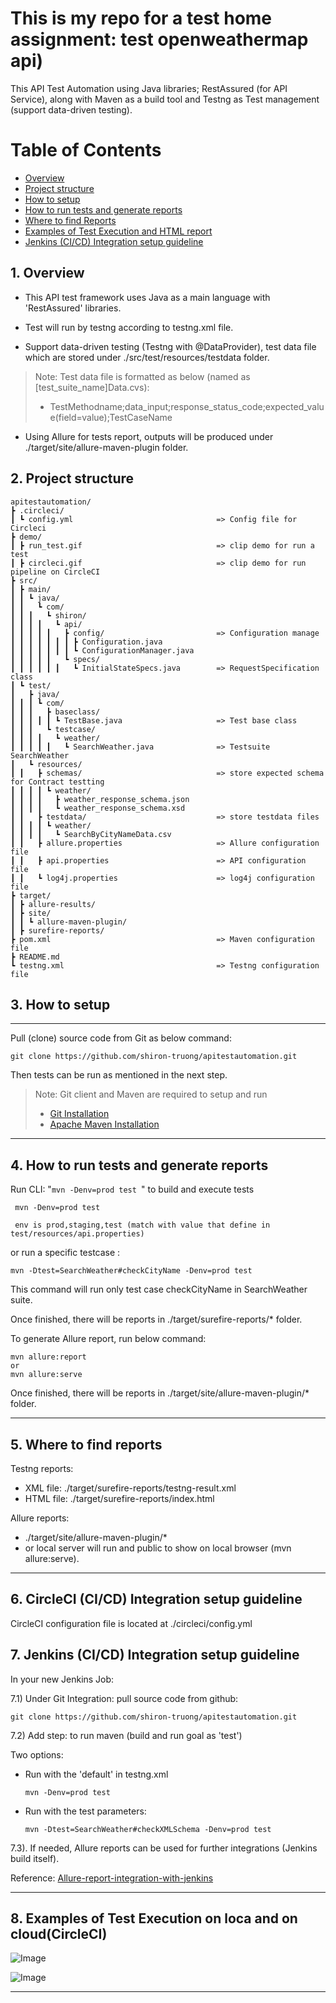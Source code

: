 # **This is my repo for a test home assignment: test openweathermap api)**

This API Test Automation using Java libraries; RestAssured (for API Service), along with Maven as a build
tool and Testng as Test management (support data-driven testing).

# Table of Contents

* [Overview](#overview)
* [Project structure](#structure)
* [How to setup](#howtosetup)
* [How to run tests and generate reports](#howtoruntests)
* [Where to find Reports](#reports)
* [Examples of Test Execution and HTML report](#outputexamples)
* [Jenkins (CI/CD) Integration setup guideline](#jenkins)

<a name="overview"></a>

## 1. Overview

* This API test framework uses Java as a main language with 'RestAssured' libraries.

* Test will run by testng according to testng.xml file.
* Support data-driven testing (Testng with @DataProvider), test data file which are stored under
  ./src/test/resources/testdata folder.

> Note: Test data file is formatted as below (named as [test_suite_name]Data.cvs):
> * TestMethodname;data_input;response_status_code;expected_value(field=value);TestCaseName

* Using Allure for tests report, outputs will be produced under ./target/site/allure-maven-plugin folder.

<a name="structure"></a>
## 2. Project structure
```
apitestautomation/
┣ .circleci/     
┃ ┗ config.yml                                => Config file for Circleci
┣ demo/                 
┃ ┣ run_test.gif                              => clip demo for run a test
┃ ┣ circleci.gif                              => clip demo for run pipeline on CircleCI
┣ src/
┃ ┣ main/
┃ ┃ ┗ java/
┃ ┃   ┗ com/
┃ ┃ ┃   ┗ shiron/
┃ ┃ ┃ ┃   ┗ api/
┃ ┃ ┃ ┃ ┃   ┣ config/                         => Configuration manage
┃ ┃ ┃ ┃ ┃ ┃ ┃ ┣ Configuration.java            
┃ ┃ ┃ ┃ ┃ ┃ ┃ ┗ ConfigurationManager.java
┃ ┃ ┃ ┃ ┃   ┗ specs/
┃ ┃ ┃ ┃ ┃ ┃   ┗ InitialStateSpecs.java        => RequestSpecification class
┃ ┗ test/
┃   ┣ java/
┃ ┃ ┃ ┗ com/
┃ ┃ ┃   ┣ baseclass/
┃ ┃ ┃ ┃ ┃ ┗ TestBase.java                     => Test base class
┃ ┃ ┃   ┗ testcase/
┃ ┃ ┃ ┃   ┗ weather/
┃ ┃ ┃ ┃ ┃   ┗ SearchWeather.java              => Testsuite SearchWeather
┃   ┗ resources/
┃ ┃   ┣ schemas/                              => store expected schema for Contract testting
┃ ┃ ┃ ┃ ┗ weather/
┃ ┃ ┃ ┃   ┣ weather_response_schema.json      
┃ ┃ ┃ ┃   ┗ weather_response_schema.xsd
┃ ┃   ┣ testdata/                             => store testdata files
┃ ┃ ┃ ┃ ┗ weather/
┃ ┃ ┃ ┃   ┗ SearchByCityNameData.csv
┃ ┃   ┣ allure.properties                     => Allure configuration file
┃ ┃   ┣ api.properties                        => API configuration file
┃ ┃   ┗ log4j.properties                      => log4j configuration file
┣ target/
┃ ┣ allure-results/
┃ ┣ site/
┃ ┃ ┗ allure-maven-plugin/
┃ ┣ surefire-reports/
┣ pom.xml                                     => Maven configuration file
┣ README.md
┗ testng.xml                                  => Testng configuration file
```

<a name="howtosetup"></a>
## 3. How to setup

___

Pull (clone) source code from Git as below command:

```git
git clone https://github.com/shiron-truong/apitestautomation.git
```

Then tests can be run as mentioned in the next step.

> Note: Git client and Maven are required to setup and run
> * [Git Installation](https://www.atlassian.com/git/tutorials/install-git)
> * [Apache Maven Installation](http://maven.apache.org/install.html/)
--- 

<a name="howtoruntests"></a>

## 4. How to run tests and generate reports

Run CLI: "<code>mvn -Denv=prod test </code>" to build and execute tests

```batch
 mvn -Denv=prod test
 
 env is prod,staging,test (match with value that define in test/resources/api.properties)
```
or run a specific testcase :
```batch
mvn -Dtest=SearchWeather#checkCityName -Denv=prod test
```
This command will run only test case checkCityName in SearchWeather suite.

Once finished, there will be reports in ./target/surefire-reports/* folder.

To generate Allure report, run below command:

```batch
mvn allure:report 
or
mvn allure:serve
```

Once finished, there will be reports in ./target/site/allure-maven-plugin/* folder.

---

<a name="reports"></a>

## 5. Where to find reports

Testng reports:

* XML file: ./target/surefire-reports/testng-result.xml
* HTML file: ./target/surefire-reports/index.html

Allure reports:

* ./target/site/allure-maven-plugin/*
* or local server will run and public to show on local browser (mvn allure:serve).

---
<a name="jenkins"></a>

## 6. CircleCI (CI/CD) Integration setup guideline
CircleCI configuration file is located at ./circleci/config.yml

## 7. Jenkins (CI/CD) Integration setup guideline
In your new Jenkins Job:

7.1) Under Git Integration: pull source code from github:

```git
git clone https://github.com/shiron-truong/apitestautomation.git
```

7.2) Add step: to run maven (build and run goal as 'test')

Two options:

* Run with the 'default' in testng.xml
     ```batch
     mvn -Denv=prod test
     ```  
* Run with the test parameters:
  ```
  mvn -Dtest=SearchWeather#checkXMLSchema -Denv=prod test
  ```

7.3). If needed, Allure reports can be used for further integrations (Jenkins build itself).

Reference: [Allure-report-integration-with-jenkins](https://www.qaautomation.co.in/2018/12/allure-report-integration-with-jenkins.html)

---
<a name="outputexamples"></a>

## 8. Examples of Test Execution on loca and on cloud(CircleCI)

![Image](./demo/run_test.gif)

![Image](./demo/circleci.gif)

--- 